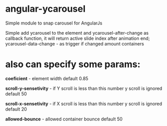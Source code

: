 # angular-ycarousel

Simple module to snap carousel for AngularJs

Simple add ycarousel to the element and ycarousel-after-change as callback function,
it will return active slide index after animation end;
ycarousel-data-change - as trigger if changed amount containers

# also can specify some params:

**coeficient** - element width default 0.85

**scroll-y-sensetivity** - if Y scroll is less than this number y scroll is ignored default 50

**scroll-x-sensetivity** - if X scroll is less than this number y scroll is ignored default 20

**allowed-bounce** - allowed container bounce default 50
